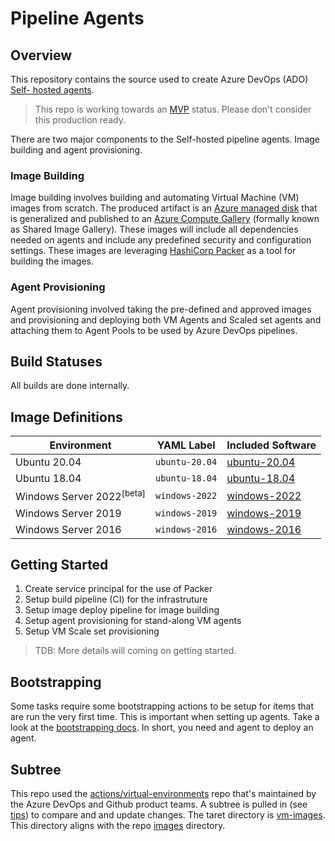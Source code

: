 # Pipeline Agents

## Overview

This repository contains the source used to create Azure DevOps (ADO) [Self- hosted agents](https://docs.microsoft.com/en-us/azure/devops/pipelines/agents/agents?view=azure-devops&tabs=browser#install).

> This repo is working towards an [MVP](https://docs.microsoft.com/en-us/azure/devops/pipelines/agents/agents?view=azure-devops&tabs=browser#install) status. Please don't consider this production ready.

There are two major components to the Self-hosted pipeline agents. Image building and agent provisioning.

### Image Building

Image building involves building and automating Virtual Machine (VM) images from scratch. The produced artifact is an [Azure managed disk](https://docs.microsoft.com/en-us/azure/virtual-machines/managed-disks-overview) that is generalized and published to an [Azure Compute Gallery](https://docs.microsoft.com/en-us/azure/virtual-machines/shared-image-galleries) (formally known as Shared Image Gallery). These images will include all dependencies needed on agents and include any predefined security and configuration settings. These images are leveraging [HashiCorp Packer](https://www.packer.io/) as a tool for building the images.

### Agent Provisioning

Agent provisioning involved taking the pre-defined and approved images and provisioning and deploying both VM Agents and Scaled set agents and attaching them to Agent Pools to be used by Azure DevOps pipelines.

## Build Statuses

All builds are done internally.

## Image Definitions

| Environment | YAML Label | Included Software |
| --------------------|---------------------|--------------------|
| Ubuntu 20.04 | `ubuntu-20.04` | [ubuntu-20.04](.virtual-environments/images/linux/Ubuntu2004-README.md)
| Ubuntu 18.04 | `ubuntu-18.04` | [ubuntu-18.04](.virtual-environments/images/linux/Ubuntu1804-README.md)
| Windows Server 2022<sup>[beta]</sup> | `windows-2022` | [windows-2022](.virtual-environments/images/win/Windows2022-Readme.md)
| Windows Server 2019 | `windows-2019` | [windows-2019](.virtual-environments/images/win/Windows2019-Readme.md)
| Windows Server 2016 | `windows-2016` | [windows-2016](.virtual-environments/images/win/Windows2016-Readme.md)

## Getting Started

1. Create service principal for the use of Packer
2. Setup build pipeline (CI) for the infrastruture
3. Setup image deploy pipeline for image building
4. Setup agent provisioning for stand-along VM agents
5. Setup VM Scale set provisioning

> TDB: More details will coming on getting started.

## Bootstrapping

Some tasks require some bootstrapping actions to be setup for items that are run the very first time. This is important when setting up agents. Take a look at the [bootstrapping docs](docs/bootstrapping.md). In short, you need and agent to deploy an agent.

## Subtree

This repo used the [actions/virtual-environments](https://github.com/actions/virtual-environments) repo that's maintained by the Azure DevOps and Github product teams. A subtree is pulled in (see [tips](.docs/../docs/tips.md#git-subtree)) to compare and and update changes. The taret directory is [vm-images](vm-images). This directory aligns with the repo [images](https://github.com/actions/virtual-environments/tree/main/images) directory.
